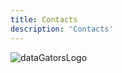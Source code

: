```yaml
---
title: Contacts
description: 'Contacts'
---
```


![dataGatorsLogo](/images/main/data_gators_5.png)

